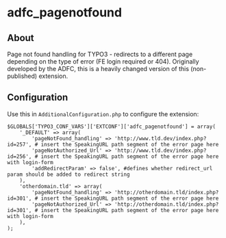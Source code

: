 # adfc_pagenotfound

## About

Page not found handling for TYPO3 - redirects to a different page depending on
the type of error (FE login required or 404). Originally developed by the ADFC,
this is a heavily changed version of this (non-published) extension.

## Configuration

Use this in `AdditionalConfiguration.php` to configure the extension:

    $GLOBALS['TYPO3_CONF_VARS']['EXTCONF']['adfc_pagenotfound'] = array(
        '_DEFAULT' => array(
            'pageNotFound_handling' => 'http://www.tld.dev/index.php?id=257', # insert the SpeakingURL path segment of the error page here
            'pageNotAuthorized_Url' => 'http://www.tld.dev/index.php?id=256', # insert the SpeakingURL path segment of the error page here with login-form
            'addRedirectParam' => false', #defines whether redirect_url param should be added to redirect string
        ),
        'otherdomain.tld' => array(
            'pageNotFound_handling' => 'http://otherdomain.tld/index.php?id=301', # insert the SpeakingURL path segment of the error page here
            'pageNotAuthorized_Url' => 'http://otherdomain.tld/index.php?id=301', # insert the SpeakingURL path segment of the error page here with login-form
        ),
    );

